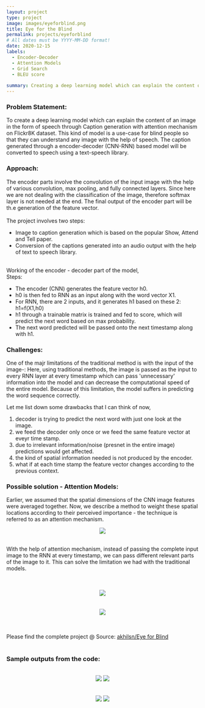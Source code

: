 ```yaml
---
layout: project
type: project
image: images/eyeforblind.png
title: Eye for the Blind
permalink: projects/eyeforblind
# All dates must be YYYY-MM-DD format!
date: 2020-12-15
labels:
  - Encoder-Decoder
  - Attention Models
  - Grid Search
  - BLEU score
  
summary: Creating a deep learning model which can explain the content of an image in the form of speech and solving challenges of traditional CNN-RNN methods with Attention Models and evaluating performance with BLEU score.
---
```


### Problem Statement:
To create a deep learning model which can explain the content of an image in the form of speech through Caption generation with attention mechanism on Flickr8K dataset. This kind of model is a use-case for blind people so that they can understand any image with the help of speech. The caption generated through a encoder-decoder (CNN-RNN) based model will be converted to speech using a text-speech library.

### Approach:

The encoder parts involve the convolution of the input image with the help of various convolution, max pooling, and fully connected layers. Since here we are not dealing with the classification of the image, therefore softmax layer is not needed at the end. The final output of the encoder part will be th.e generation of the feature vector.
<br><br>
The project involves two steps:
- Image to caption generation which is based on the popular Show, Attend and Tell paper.
- Conversion of the captions generated into an audio output with the help of text to speech library.
<br><br>

Working of the encoder - decoder part of the model, 
<br>Steps:
- The encoder (CNN) generates the feature vector h0.
- h0 is then fed to RNN as an input along with the word vector X1.
- For RNN, there are 2 inputs, and it generates h1 based on these 2: h1=f(X1,h0)
- h1 through a trainable matrix is trained and fed to score, which will predict the next word based on max probability.
- The next word predicted will be passed onto the next timestamp along with h1.

### Challenges:
One of the majr limitations of the traditional method is with the input of the image-: Here, using traditional methods, the image is passed as the input to every RNN layer at every timestamp which can pass 'unnecessary' information into the model and can decrease the computational speed of the entire model. Because of this limitation, the model suffers in predicting the word sequence correctly.

Let me list down some drawbacks that I can think of now,<br>
1. decoder is trying to predict the next word with just one look at the image.
2. we feed the decoder only once or we feed the same feature vector at eveyr time stamp.
3. due to irrelevant information/noise (presnet in the entire image) predictions would get affected.
4. the kind of spatial information needed is not produced by the encoder.
5. what if at each time stamp the feature vector changes according to the previous context.

### Possible solution - Attention Models:
Earlier, we assumed that the spatial dimensions of the CNN image features were averaged together. Now, we describe a method to weight these spatial locations according to their perceived importance - the technique is referred to as an attention mechanism.
<br>
<div style="text-align:center" class="ui large rounded images">
  <img class="ui image" src="../images/attention_weights.png"><br>
</div>
<br>

With the help of attention mechanism, instead of passing the complete input image to the RNN at every timestamp, we can pass different relevant parts of the image to it. This can solve the limitation we had with the traditional models.
<br><br>

<br>
<div style="text-align:center" class="ui large rounded images">
  <img class="ui image" src="../images/attention_over_time.png"><br><br><br>
  <img class="ui image" src="../images/attention_mechanism.png">
</div>
<br><br>

Please find the complete project @ Source: <a href="https://github.com/akhilsn/DLNeuralNetwork/tree/master/Eye%20for%20Blind"><i class="large github icon"></i>akhilsn/Eye for Blind</a>
<br><br>
### Sample outputs from the code:

<br>
<div style="text-align:center" class="ui large rounded images">
  <img class="ui image" src="../images/SnowBoarding.png">
  <img class="ui image" src="../images/DogBark.png"><br><br><br>
  <img class="ui image" src="../images/Boy_lift.png">
  <img class="ui image" src="../images/Group_Church.png"><br><br><br>
</div>
<br><br>
